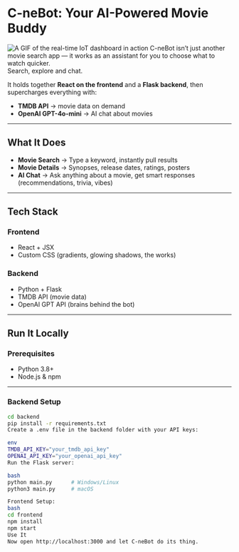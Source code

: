 # C-neBot: Your AI-Powered Movie Buddy
![A GIF of the real-time IoT dashboard in action](https://github.com/daniel-c-silva/C-nebot/main/Assets/Visualise.gif?raw=true)
C-neBot isn’t just another movie search app — it works as an assistant for you to choose what to watch quicker.  
Search, explore and chat.

It holds together **React on the frontend** and a **Flask backend**, then supercharges everything with:  

- **TMDB API** → movie data on demand  
- **OpenAI GPT-4o-mini** → AI chat about movies 

---

## What It Does
- **Movie Search** → Type a keyword, instantly pull results  
- **Movie Details** → Synopses, release dates, ratings, posters  
- **AI Chat** → Ask anything about a movie, get smart responses (recommendations, trivia, vibes)  

---

## Tech Stack

### Frontend
- React + JSX  
- Custom CSS (gradients, glowing shadows, the works)  

### Backend
- Python + Flask  
- TMDB API (movie data)  
- OpenAI GPT API (brains behind the bot)  

---

## Run It Locally

### Prerequisites
- Python 3.8+  
- Node.js & npm  

---

### Backend Setup
```bash
cd backend
pip install -r requirements.txt
Create a .env file in the backend folder with your API keys:

env
TMDB_API_KEY="your_tmdb_api_key"
OPENAI_API_KEY="your_openai_api_key"
Run the Flask server:

bash
python main.py      # Windows/Linux
python3 main.py     # macOS

Frontend Setup:
bash
cd frontend
npm install
npm start
Use It
Now open http://localhost:3000 and let C-neBot do its thing.
